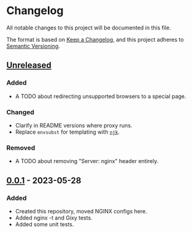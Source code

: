 # Changelog
All notable changes to this project will be documented in this file.

The format is based on [Keep a Changelog](https://keepachangelog.com/en/1.0.0/),
and this project adheres to [Semantic Versioning](https://semver.org/spec/v2.0.0.html).

## [Unreleased]

### Added
- A TODO about redirecting unsupported browsers to a special page.

### Changed
- Clarify in README versions where proxy runs.
- Replace `envsubst` for templating with [`njk`](https://github.com/saghul/njk).

### Removed
- A TODO about removing "Server: nginx" header entirely.

## [0.0.1] - 2023-05-28

### Added
- Created this repository, moved NGINX configs here.
- Added nginx -t and Gixy tests.
- Added some unit tests.

[Unreleased]: https://github.com/warriors-life/warriors-life-nginx-proxy/compare/v0.0.1...HEAD
[0.0.1]: https://github.com/warriors-life/warriors-life-nginx-proxy/releases/tag/v0.0.1
